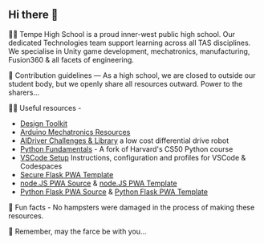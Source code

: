 ## Hi there 👋

🙋‍♀️ Tempe High School is a proud inner-west public high school. Our dedicated Technologies team support learning across all TAS disciplines. We specialise in Unity game development, mechatronics, manufacturing, Fusion360 & all facets of engineering.

🌈 Contribution guidelines — As a high school, we are closed to outside our student body, but we openly share all resources outward. Power to the sharers...

👩‍💻 Useful resources - 
- [Design Toolkit](https://tempehs.github.io/designToolKit/)
- [Arduino Mechatronics Resources](https://github.com/TempeHS/TempeHS_Ardunio_Bootcamp)
- [AIDriver Challenges & Library](https://github.com/TempeHS/AIDriver_Challenges) a low cost differential drive robot
- [Python Fundamentals](https://github.com/TempeHS/PythonFundamentals) - A fork of Harvard's CS50 Python course
- [VSCode Setup](https://github.com/TempeHS/TempeHS_VSCode_Setup) Instructions, configuration and profiles for VSCode & Codespaces
- [Secure Flask PWA Template](https://github.com/TempeHS/Secure_Flask_PWA_Template)
- [node.JS PWA Source](https://github.com/TempeHS/NodeJS_PWA_Programming_For_The_Web_Task_Source) & [node.JS PWA Template](https://github.com/TempeHS/NodeJS_PWA_Programming_For_The_Web_Task_Template)
- [Python Flask PWA Source](https://github.com/TempeHS/Flask_PWA_Programming_For_The_Web_Task_Source) & [Python Flask PWA Template](https://github.com/TempeHS/Flask_PWA_Programming_For_The_Web_Task_Template)

🍿 Fun facts - No hampsters were damaged in the process of making these resources.

🧙 Remember, may the farce be with you...
